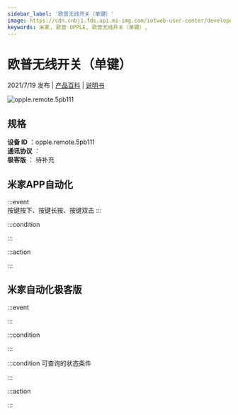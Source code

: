 ```yaml
---
sidebar_label: '欧普无线开关（单键）'
image: https://cdn.cnbj1.fds.api.mi-img.com/iotweb-user-center/developer_1679069629533a1Prgz1r.png?GalaxyAccessKeyId=AKVGLQWBOVIRQ3XLEW&Expires=9223372036854775807&Signature=9VyXjylFYhKFtgPYEenVO0sxb4k=
keywords: 米家, 欧普 OPPLE, 欧普无线开关（单键）, 
---
```

# 欧普无线开关（单键）

2021/7/19 发布 | [产品百科](https://home.mi.com/webapp/content/baike/product/index.html?model=opple.remote.5pb111/) | [说明书](https://home.mi.com/views/introduction.html?model=opple.remote.5pb111&region=cn)

![opple.remote.5pb111](https://cdn.cnbj1.fds.api.mi-img.com/iotweb-user-center/developer_1679069629533a1Prgz1r.png?GalaxyAccessKeyId=AKVGLQWBOVIRQ3XLEW&Expires=9223372036854775807&Signature=9VyXjylFYhKFtgPYEenVO0sxb4k=)

## 规格  
> 
**设备 ID** ：opple.remote.5pb111  
**通讯协议** ：  
**极客版**  ： 待补充 


## 米家APP自动化  

:::event  
按键按下、按键长按、按键双击
:::

:::condition  

:::

:::action   

:::

## 米家自动化极客版  

:::event  

:::

:::condition  

:::

:::condition 可查询的状态条件  

:::

:::action  

:::

        
